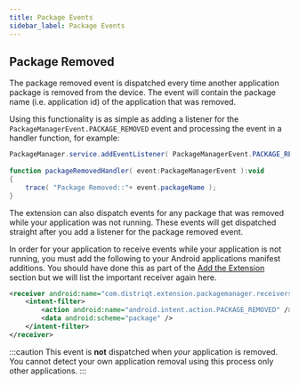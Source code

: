 ```yaml
---
title: Package Events
sidebar_label: Package Events
---
```


## Package Removed

The package removed event is dispatched every time another application package is removed from the device. The event will contain the package name (i.e. application id) of the application that was removed.

Using this functionality is as simple as adding a listener for the `PackageManagerEvent.PACKAGE_REMOVED` event and processing the event in a handler function, for example:

```actionscript
PackageManager.service.addEventListener( PackageManagerEvent.PACKAGE_REMOVED, packageRemovedHandler );
		
function packageRemovedHandler( event:PackageManagerEvent ):void
{
	trace( "Package Removed::"+ event.packageName );
}
```

The extension can also dispatch events for any package that was removed while your application was not running. These events will get dispatched straight after you add a listener for the package removed event.

In order for your application to receive events while your application is not running, you must add the following to your Android applications manifest additions. You should have done this as part of the [Add the Extension](add-the-extension.mdx) section but we will list the important receiver again here.

```xml
<receiver android:name="com.distriqt.extension.packagemanager.receivers.PackageManagerReceiver" android:enabled="true" android:exported="true" >
    <intent-filter>
        <action android:name="android.intent.action.PACKAGE_REMOVED" />
        <data android:scheme="package" />
    </intent-filter>
</receiver>
``` 

:::caution
This event is **not** dispatched when *your* application is removed. You cannot detect your own application removal using this process only other applications.
:::

